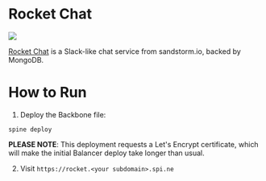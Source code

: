 Rocket Chat
===========
<img src="https://rocket.chat/images/logo/logo-dark.svg?v3" />

[Rocket Chat](https://rocket.chat/) is a Slack-like chat service from sandstorm.io, backed by MongoDB.

How to Run
==========

1. Deploy the Backbone file:

```
spine deploy
```

**PLEASE NOTE**: This deployment requests a Let's Encrypt certificate, which will make the initial Balancer deploy take longer than usual.

2. Visit ```https://rocket.<your subdomain>.spi.ne```
